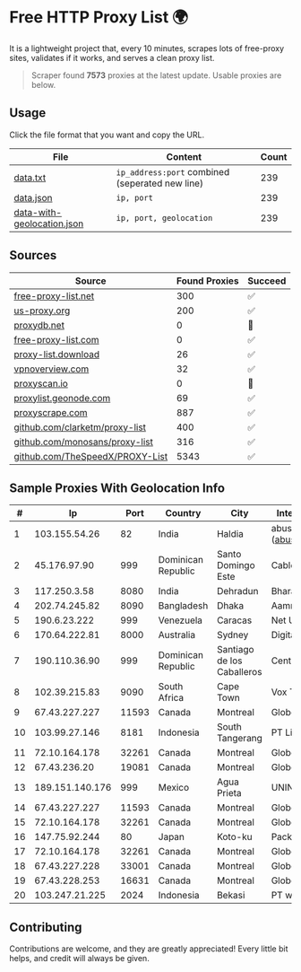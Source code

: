 
# Free HTTP Proxy List 🌍

It is a lightweight project that, every 10 minutes, scrapes lots of free-proxy sites, validates if it works, and serves a clean proxy list.


> Scraper found **7573** proxies at the latest update. Usable proxies are below.

## Usage

Click the file format that you want and copy the URL.


|File|Content|Count|
|----|-------|-----|
|[data.txt](https://raw.githubusercontent.com/themiralay/Proxy-List-World/master/data.txt)|`ip_address:port` combined (seperated new line)|239|
|[data.json](https://raw.githubusercontent.com/themiralay/Proxy-List-World/master/data.json)|`ip, port`|239|
|[data-with-geolocation.json](https://raw.githubusercontent.com/themiralay/Proxy-List-World/master/data-with-geolocation.json)|`ip, port, geolocation`|239|

## Sources

|Source|Found Proxies|Succeed|
|------|-------------|-------|
|[free-proxy-list.net](https://free-proxy-list.net)|300|✅|
|[us-proxy.org](https://www.us-proxy.org)|200|✅|
|[proxydb.net](http://proxydb.net)|0|🚫|
|[free-proxy-list.com](https://free-proxy-list.com/?page=&port=&type%5B%5D=http&type%5B%5D=https&up_time=0&search=Search)|0|✅|
|[proxy-list.download](https://www.proxy-list.download/HTTP)|26|✅|
|[vpnoverview.com](https://vpnoverview.com/privacy/anonymous-browsing/free-proxy-servers)|32|✅|
|[proxyscan.io](https://www.proxyscan.io)|0|🚫|
|[proxylist.geonode.com](https://proxylist.geonode.com/api/proxy-list?limit=300&page=1&sort_by=lastChecked&sort_type=desc&protocols=http,https)|69|✅|
|[proxyscrape.com](https://api.proxyscrape.com/v2/?request=displayproxies&protocol=http&timeout=10000&country=all&ssl=all&anonymity=all)|887|✅|
|[github.com/clarketm/proxy-list](https://raw.githubusercontent.com/clarketm/proxy-list/master/proxy-list-raw.txt)|400|✅|
|[github.com/monosans/proxy-list](https://raw.githubusercontent.com/monosans/proxy-list/main/proxies/http.txt)|316|✅|
|[github.com/TheSpeedX/PROXY-List](https://raw.githubusercontent.com/TheSpeedX/PROXY-List/master/http.txt)|5343|✅|


## Sample Proxies With Geolocation Info

|#|Ip|Port|Country|City|Internet Service Provider|
|-|--|----|-------|----|-------------------------|
|1|103.155.54.26|82|India|Haldia|abuse-mailbox: (abuse@pegasuswave.com)|
|2|45.176.97.90|999|Dominican Republic|Santo Domingo Este|Cable Onda Oriental, SRL|
|3|117.250.3.58|8080|India|Dehradun|Bharat Sanchar Nigam Ltd|
|4|202.74.245.82|8090|Bangladesh|Dhaka|Aamra Networks Limited|
|5|190.6.23.222|999|Venezuela|Caracas|Net Uno|
|6|170.64.222.81|8000|Australia|Sydney|DigitalOcean, LLC|
|7|190.110.36.90|999|Dominican Republic|Santiago de los Caballeros|Centric Mobility|
|8|102.39.215.83|9090|South Africa|Cape Town|Vox Telecom|
|9|67.43.227.227|11593|Canada|Montreal|GloboTech Communications|
|10|103.99.27.146|8181|Indonesia|South Tangerang|PT Lintas Network Solusi|
|11|72.10.164.178|32261|Canada|Montreal|GloboTech Communications|
|12|67.43.236.20|19081|Canada|Montreal|GloboTech Communications|
|13|189.151.140.176|999|Mexico|Agua Prieta|UNINET|
|14|67.43.227.227|11593|Canada|Montreal|GloboTech Communications|
|15|72.10.164.178|32261|Canada|Montreal|GloboTech Communications|
|16|147.75.92.244|80|Japan|Koto-ku|Packet Host, Inc.|
|17|72.10.164.178|32261|Canada|Montreal|GloboTech Communications|
|18|67.43.227.228|33001|Canada|Montreal|GloboTech Communications|
|19|67.43.228.253|16631|Canada|Montreal|GloboTech Communications|
|20|103.247.21.225|2024|Indonesia|Bekasi|PT wifian Solution|



## Contributing

Contributions are welcome, and they are greatly appreciated! Every
little bit helps, and credit will always be given.


